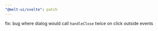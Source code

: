 ```yaml
---
"@melt-ui/svelte": patch
---
```


fix: bug where dialog would call `handleClose` twice on click outside events
